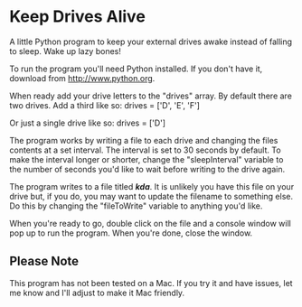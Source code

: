 # Keep Drives Alive
A little Python program to keep your external drives awake instead of falling to sleep. Wake up lazy bones!

To run the program you'll need Python installed. If you don't have it, download from http://www.python.org.

When ready add your drive letters to the "drives" array. By default there are two drives. Add a third like so:
drives = ['D', 'E', 'F']

Or just a single drive like so:
drives = ['D']

The program works by writing a file to each drive and changing the files contents at a set interval. The interval is set to 30 seconds by default. To make the interval longer or shorter, change the "sleepInterval" variable to the number of seconds you'd like to wait before writing to the drive again.

The program writes to a file titled ___kda___. It is unlikely you have this file on your drive but, if you do, you may want to update the filename to something else. Do this by changing the "fileToWrite" variable to anything you'd like.

When you're ready to go, double click on the file and a console window will pop up to run the program. When you're done, close the window.

## Please Note
This program has not been tested on a Mac. If you try it and have issues, let me know and I'll adjust to make it Mac friendly.